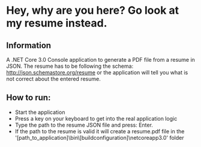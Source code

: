 # Hey, why are you here? Go look at my resume instead.

## Information

A .NET Core 3.0 Console application to generate a PDF file from a resume in JSON.
The resume has to be following the schema: http://json.schemastore.org/resume or the application will tell you what is not correct about the entered resume.

## How to run:

- Start the application
- Press a key on your keyboard to get into the real application logic
- Type the path to the resume JSON file and press: Enter.
- If the path to the resume is valid it will create a resume.pdf file in the '[path_to_application]\\bin\\[buildconfiguration]\netcoreapp3.0' folder